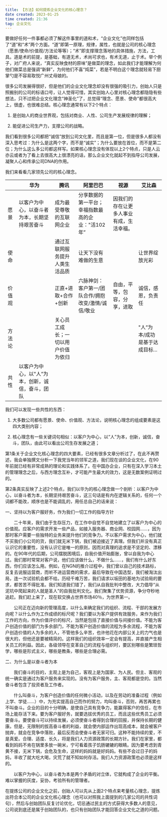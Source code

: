 ```yaml
---
title: 【方法】如何提炼企业文化的核心理念？ 
date created: 2023-01-25
time created: 21:36
tag: 企业文化
---
```


要做好任何一件事都必须了解这件事里的道和术，“企业文化”也同样包括了“道”和“术”两个方面。“道”即第一原理，规律，属性，也就是公司的核心理念（愿景/使命/价值观/方法论等等）；“术”即支撑理念落地的具体措施，方法，工具。道是术的前提，是基础，有道无术，术尚可求也，有术无道，止于术。举个例子，对广府人来说，“真实反映食材的原味”是做菜的理念，如此我们才能理解为何他们做菜总是强调“新鲜”，为何他们不喜“炖菜”，若是不明白这个理念就轻易下厨掌勺是不容易取悦广州丈母娘的。



很多公司发展得很好，但是他们的企业文化理念却没有很强的吸引力，创始人只是照搬别的公司的标语口号，让人觉得可惜，其实创始人心里对核心理念都隐隐有些想法，只不过把企业文化理念“神圣化”了，总觉得“理念、愿景、使命”都很高大上，很虚，也很难总结。核心理念通常有以下2个特点：

1. 是创始人的商业世界观，包括对商业、人性、公司生产发展规律的理解；

1. 能促进公司生产力，支撑公司的战略。

我们看到很多公司都把“诚信”放到公司文化里，而且是第一位，但是很多人都没有深入思考过：为什么是这两个字，而不是“诚实”；为什么要放在首位，而不是第二位；为什么这么多公司都这样写。如果核心理念没有体现以上2个特点，只是人云亦云或者为了看上去很高大上很漂亮的话，那么企业文化就起不到指导公司发展，凝聚人心和传承公司DNA的作用。





我们来看看几家领先公司的核心理念。

|  | 华为 | 腾讯 | 阿里巴巴 | 视源 | 艾比森 |
| - | - | - | - | - | - |
| 愿景 | 以客户为中心，以奋斗者为本，长期坚持艰苦奋斗 | 成为最受尊敬的互联网企业 | 分享数据的第一平台；幸福指数最高的企业：&quot;活102年” | 因我们的存在让更多人事业有成，生活幸福。 |  |
| 使命 |  | 通过互联网服务提升人类生活品质 | 让天下没有难做的生意 |  | 让世界绽放光彩 |
| 价值观 |  | 正直+进取+合作+创新 | 六脉神剑：客户第一/团队合作/拥抱改变/激情/诚信/敬业 | 自由，平等，包容，分享，进取 | 诚信，感恩，负责任 |
| 方法论 |  | 关心员工成长；一切以用户价值为依归 |  |  | &quot;人”为本/成功是基于达成目标... |
| 共性 | 以客户为中心，以&quot;人”为本，创新，诚信，奋斗，团队 |  |  |  |  |








我们可以发现一些共性的东西：

1. 大多数公司都有愿景、使命、价值观、方法论，说明核心理念的组成要素是这四大类别内容；

1. 核心理念有一些关键词句相似：以客户为中心，以“人”为本，创新，诚信，奋斗，团队，由此可以看出公司生存发展之道；



第1条关于企业文化核心理念的四大要素，已经有很多文章分析过了，在此不再赘述，我会单独撰文分析一下我党当年的领军之道，我们现在谈的企业文化，在90年前就已经有非常成熟的理论和实践体系了。在中国办企业，只有在深入学习本土的管理理念之后，与西方理念互补，才可能产生最大的效力，这是无数案例证明过的。



第2条真实反映了上述2个特点，我们以华为的核心理念做一个剖析：以客户为中心，以奋斗者为本，长期坚持艰苦奋斗，这三句话是有内在逻辑关系的，任何一个词都不能改，顺序也是不能调乱的，用任总自己的话来说：



一、坚持以为客户服好务，作为我们一切工作的指导方针  

       二十年来，我们由于生存压力，在工作中自觉不自觉地建立了以客户为中心的价值观。应客户的需求开发一些产品，如接入服务器、商业网、校园网……，因为那时客户需要一些独特的业务来提升他们的竞争力。不以客户需求为中心，他们就不买我们小公司的货，我们就无米下锅，我们被迫接近了真理。但我们并没有真正认识它的重要性，没有认识它是唯一的原则，因而对真理的追求是不坚定的、漂移的。在90年代的后期，公司摆脱困境后，自我价值开始膨胀，曾以自我为中心过。我们那时常常对客户说，他们应该做什么，不做什么……，我们有什么好东西，你们应该怎么用。例如，在NGN的推介过程中，我们曾以自己的技术路标，反复去说服运营商，而听不进运营商的需求，最后导致在中国选型，我们被淘汰出局，连一次试验机会都不给。历经千难万苦，我们请求以坂田的基地为试验局的要求，都苦苦不得批准。我们知道我们错了，我们从自我批判中整改，大力倡导“从泥坑中爬起来的人就是圣人”的自我批判文化。我们聚集了优势资源，争分夺秒地追赶。我们赶上来了，现在软交换占世界市场40％，为世界第一。

       公司正在迈向新的管理高度，以什么来确定我们的组织、流程、干部的发展方向呢？以什么作为工作成绩的标尺呢？我们要以为客户提供有效服务，来作为我们工作的方向，作为价值评价的标尺，当然是包括了直接价值与间接价值。不能为客户创造价值的部门为多余部门，不能为客户创造价值的流程为多余流程，不能为客户创造价值的人为多余的人，不管他多么辛苦，也许他花在内部公关上的力气也是很大的，但他还是要被精简的。这样我们的组织效率一定会有提高，并直接产生相关员工的利益。因此，各级领导在变革自己的流程与组织时，要区别哪些是繁琐哲学，哪些是形式主义，哪些是教条，哪些是合理必需。

二、为什么是以奋斗者为本

       我们奋斗的目的，主观上是为自己，客观上是为国家、为人民。但主、客观的统一确实是通过为客户服务来实现的。没有为客户服务，主、客观都是空的。当然奋斗者包含了投资者及工作者。

       什么叫奋斗，为客户创造价值的任何微小活动，以及在劳动的准备过程（例如上学、学徒……）中，为充实提高自己而作的努力，均叫奋斗，否则，再苦再累也不叫奋斗。企业的目的十分明确，是使自己具有竞争力，能赢得客户的信任，在市场上能存活下来。要为客户服好务，就要选拔优秀的员工，而且这些优秀员工必须要奋斗。要使奋斗可以持续发展，必须使奋斗者得到合理的回报，并保持长期的健康。但是，无限制的拔高奋斗者的利益，就会使内部运作出现高成本，就会被客户抛弃，就会在竞争中落败，最后反而会使奋斗者无家可归。这种不能持续的爱，不是真爱。合理、适度、长久，将是我们人力资源政策的长期方针。我们在家里，都看到妈妈不肯在锅里多放一碗米，宁可看着孩子饥肠辘辘的眼睛。因为要考虑到青黄不接，无米下锅，会危及生命，这样的妈妈就是好妈妈。有些不会过日子的妈妈，丰收了就大吃大喝，灾荒了就不知如何存活。我们人力资源政策也必须是这样的。

       以客户为中心，以奋斗者为本是两个矛盾的对立体，它就构成了企业的平衡。难以掌握的灰度，妥协，考验所有的管理者。



在提炼公司的企业文化之前，创始人可以先从上面2个特点来考量核心理念，提炼出符合本公司的企业文化核心理念（也可以对照我上面提到的几家公司的共性词句），然后与创始团队反复讨论优化，切忌通过民主的方式获得大多数人的意见，公司说到底还是属于创始团队的，也只有创始团队才能回答企业文化之道的问题。







